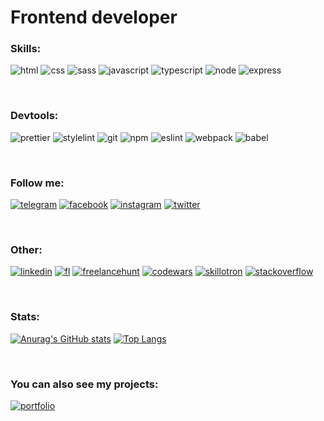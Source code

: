 # Frontend developer

### Skills:

![html](https://img.shields.io/badge/-html-db4a22?style=for-the-badge&logo=html5&logoColor=ffffff&logoWidth=20)
![css](https://img.shields.io/badge/-css-4f8eac?style=for-the-badge&logo=css3&logoColor=ffffff&logoWidth=20)
![sass](https://img.shields.io/badge/-sass-c96496?style=for-the-badge&logo=sass&logoColor=ffffff&logoWidth=20)
![javascript](https://img.shields.io/badge/-javascript-afb026?style=for-the-badge&logo=javascript&logoColor=ffffff&logoWidth=20)
![typescript](https://img.shields.io/badge/-typescript-3178c6?style=for-the-badge&logo=typescript&logoColor=ffffff&logoWidth=20)
![node](https://img.shields.io/badge/-node-538e3e?style=for-the-badge&logo=node.js&logoColor=ffffff&logoWidth=20)
![express](https://img.shields.io/badge/-Express-37424d?style=for-the-badge&logo=express&logoColor=ffffff&logoWidth=20)

<!-- ![react](https://img.shields.io/badge/-react-5fc6ef?style=for-the-badge&logo=react&logoColor=ffffff&logoWidth=20)
![redux](https://img.shields.io/badge/-redux-7649bd?style=for-the-badge&logo=redux&logoColor=ffffff&logoWidth=20)
![gatsby](https://img.shields.io/badge/-gatsby-653398?style=for-the-badge&logo=gatsby&logoColor=ffffff&logoWidth=20)
![vue](https://img.shields.io/badge/-vue-69bb85?style=for-the-badge&logo=vue.js&logoColor=ffffff&logoWidth=20)
![angular](https://img.shields.io/badge/-angular-a53c35?style=for-the-badge&logo=angular&logoColor=ffffff&logoWidth=20)
![next](https://img.shields.io/badge/-next-656565?style=for-the-badge&logo=next.js&logoColor=ffffff&logoWidth=20)
![nuxt](https://img.shields.io/badge/-nuxt-468471?style=for-the-badge&logo=nuxt.js&logoColor=ffffff&logoWidth=20)
![nest](https://img.shields.io/badge/-nest-e2514f?style=for-the-badge&logo=nestjs&logoColor=ffffff&logoWidth=20)
![react native](https://img.shields.io/badge/-react_native-5fc6ef?style=for-the-badge&logo=react&logoColor=ffffff&logoWidth=20)
![electron](https://img.shields.io/badge/-electron-6698a6?style=for-the-badge&logo=electron&logoColor=ffffff&logoWidth=20) -->

<br>

### Devtools:

![prettier](https://img.shields.io/badge/-prettier-1a2b33?style=for-the-badge&logo=prettier&logoColor=ffffff&logoWidth=20)
![stylelint](https://img.shields.io/badge/-stylelint-3f3f3f?style=for-the-badge&logo=stylelint&logoColor=ffffff&logoWidth=20)
![git](https://img.shields.io/badge/-git-f54d27?style=for-the-badge&logo=git&logoColor=ffffff&logoWidth=20)
![npm](https://img.shields.io/badge/-npm-a83a15?style=for-the-badge&logo=npm&logoColor=ffffff&logoWidth=20)
![eslint](https://img.shields.io/badge/-eslint-3d3577?style=for-the-badge&logo=eslint&logoColor=ffffff&logoWidth=20)
![webpack](https://img.shields.io/badge/-webpack-66add2?style=for-the-badge&logo=webpack&logoColor=ffffff&logoWidth=20)
![babel](https://img.shields.io/badge/-babel-c8b20f?style=for-the-badge&logo=babel&logoColor=ffffff&logoWidth=20)

<!-- ![gulp](https://img.shields.io/badge/-gulp-d34a46?style=for-the-badge&logo=gulp&logoColor=ffffff&logoWidth=20)
![docker](https://img.shields.io/badge/-docker-2885d8?style=for-the-badge&logo=docker&logoColor=ffffff&logoWidth=20)
![mongodb](https://img.shields.io/badge/-mongodb-5da14b?style=for-the-badge&logo=MongoDB&logoColor=ffffff&logoWidth=20) -->

<br>

### Follow me:

[![telegram](https://img.shields.io/badge/-telegram-48a2d7?style=for-the-badge&logo=telegram&logoColor=ffffff&logoWidth=20)](https://t.me/alkhimenok)
[![facebook](https://img.shields.io/badge/-facebook-1877f2?style=for-the-badge&logo=facebook&logoColor=ffffff&logoWidth=20)](https://www.facebook.com/profile.php?id=100072407994592)
[![instagram](https://img.shields.io/badge/-instagram-d1537e?style=for-the-badge&logo=instagram&logoColor=ffffff&logoWidth=20)](https://www.instagram.com/alkhimenok.kirill.leonidovich/)
[![twitter](https://img.shields.io/badge/-twitter-3ca2f3?style=for-the-badge&logo=twitter&logoColor=ffffff&logoWidth=20)](https://twitter.com/AlkhimenokKL)

<br>

### Other:

[![linkedin](https://img.shields.io/badge/-linkedin-0a66c2?style=for-the-badge&logo=linkedin&logoColor=ffffff&logoWidth=20)](https://www.linkedin.com/in/kirill-alkhimenok-a58524220/)
[![fl](https://img.shields.io/badge/-fl-00cd5e?style=for-the-badge&logo=icon&logoColor=ffffff&logoWidth=20)](https://www.fl.ru/users/alkhimenokkiril/portfolio/#/)
[![freelancehunt](https://img.shields.io/badge/-freelancehunt-d9aa38?style=for-the-badge&logo=icon&logoColor=ffffff&logoWidth=20)](https://freelancehunt.com/my)
[![codewars](https://img.shields.io/badge/-codewars-b1361e?style=for-the-badge&logo=codewars&logoColor=ffffff&logoWidth=20)](https://www.codewars.com/users/kirill-leonidovich)
[![skillotron](https://img.shields.io/badge/-skillotron-cabf27?style=for-the-badge&logo=icon&logoColor=ffffff&logoWidth=20)](https://skillotron.com/profile/196080)
[![stackoverflow](https://img.shields.io/badge/-stackoverflow-e87e27?style=for-the-badge&logo=stackoverflow&logoColor=ffffff&logoWidth=20)](https://ru.stackoverflow.com/users/466343/kirill-leonidovich)

<br>

### Stats:

[![Anurag's GitHub stats](https://github-readme-stats.vercel.app/api?username=Kirill-Leonidovich&show_icons=true)](https://github.com/anuraghazra/github-readme-stats)
[![Top Langs](https://github-readme-stats.vercel.app/api/top-langs/?username=Kirill-Leonidovich&layout=compact)](https://github.com/anuraghazra/github-readme-stats)

<br>

### You can also see my projects:

[![portfolio](https://img.shields.io/badge/-portfolio-0a66c2?style=for-the-badge)](https://kirill-leonidovich.github.io)
